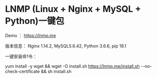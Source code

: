 # LNMP (Linux + Nginx + MySQL + Python)一键包

Demo ： https://lnmp.me

版本信息： Nginx 1.14.2, MySQL5.6.42, Python 3.6.6, pip 18.1

一键安装命1令：

yum install -y wget && wget -O install.sh https://lnmp.me/install.sh --no-check-certificate && sh install.sh 
